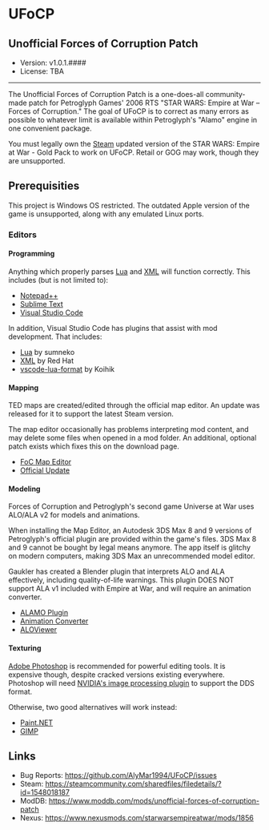 # UFoCP
## Unofficial Forces of Corruption Patch
- Version: v1.0.1.####
- License: TBA

---
The Unofficial Forces of Corruption Patch is a one-does-all community-made patch for Petroglyph Games' 2006 RTS "STAR WARS: Empire at War – Forces of Corruption."  The goal of UFoCP is to correct as many errors as possible to whatever limit is available within Petroglyph's "Alamo" engine in one convenient package.

You must legally own the [Steam](https://store.steampowered.com/app/32470/STAR_WARS_Empire_at_War__Gold_Pack/) updated version of the STAR WARS: Empire at War - Gold Pack to work on UFoCP.  Retail or GOG may work, though they are unsupported.

## Prerequisities
This project is Windows OS restricted.  The outdated Apple version of the game is unsupported, along with any emulated Linux ports.

### Editors
#### Programming
Anything which properly parses [Lua](https://www.lua.org/) and [XML](https://www.w3.org/xml) will function correctly.  This includes (but is not limited to):
- [Notepad++](https://notepad-plus-plus.org/)
- [Sublime Text](https://www.sublimetext.com/)
- [Visual Studio Code](https://code.visualstudio.com/)

In addition, Visual Studio Code has plugins that assist with mod development.  That includes:
- [Lua](https://marketplace.visualstudio.com/items?itemName=sumneko.lua) by sumneko
- [XML](https://marketplace.visualstudio.com/items?itemName=redhat.vscode-xml) by Red Hat
- [vscode-lua-format](https://marketplace.visualstudio.com/items?itemName=Koihik.vscode-lua-format) by Koihik

#### Mapping
TED maps are created/edited through the official map editor.  An update was released for it to support the latest Steam version.

The map editor occasionally has problems interpreting mod content, and may delete some files when opened in a mod folder.  An additional, optional patch exists which fixes this on the download page.

- [FoC Map Editor](https://modtools.petrolution.net/tools/MapEditor)
- [Official Update](http://www.petroglyphgames.com/eawmodtool/)

#### Modeling
Forces of Corruption and Petroglyph's second game Universe at War uses ALO/ALA v2 for models and animations.

When installing the Map Editor, an Autodesk 3DS Max 8 and 9 versions of Petroglyph's official plugin are provided within the game's files.  3DS Max 8 and 9 cannot be bought by legal means anymore.  The app itself is glitchy on modern computers, making 3DS Max an unrecommended model editor.

Gaukler has created a Blender plugin that interprets ALO and ALA effectively, including quality-of-life warnings.  This plugin DOES NOT support ALA v1 included with Empire at War, and will require an animation converter.

- [ALAMO Plugin](https://github.com/Gaukler/Blender-ALAMO-Plugin)
- [Animation Converter](https://modtools.petrolution.net/tools/AnimationConverter)
- [ALOViewer](http://modtools.petrolution.net/tools/AloViewer)

#### Texturing
[Adobe Photoshop](https://www.adobe.com/products/photoshop.html) is recommended for powerful editing tools.  It is expensive though, despite cracked versions existing everywhere.  Photoshop will need [NVIDIA's image processing plugin](https://developer.nvidia.com/nvidia-texture-tools-exporter) to support the DDS format.

Otherwise, two good alternatives will work instead:

- [Paint.NET](https://www.getpaint.net/)
- [GIMP](https://www.gimp.org/)

## Links
- Bug Reports: https://github.com/AlyMar1994/UFoCP/issues
- Steam: https://steamcommunity.com/sharedfiles/filedetails/?id=1548018187
- ModDB: https://www.moddb.com/mods/unofficial-forces-of-corruption-patch
- Nexus: https://www.nexusmods.com/starwarsempireatwar/mods/1856